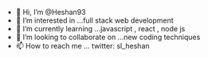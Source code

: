 - 👋 Hi, I’m @Heshan93
- 👀 I’m interested in ...full stack web development
- 🌱 I’m currently learning ...javascript , react , node js
- 💞️ I’m looking to collaborate on ...new coding techniques
- 📫 How to reach me ... twitter: sl_heshan

<!---
Heshan93/Heshan93 is a ✨ special ✨ repository because its `README.md` (this file) appears on your GitHub profile.
You can click the Preview link to take a look at your changes.
--->
